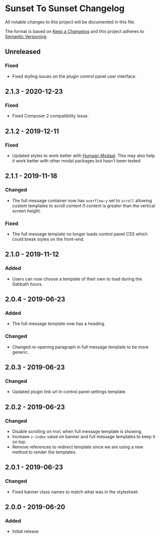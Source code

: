 # Sunset To Sunset Changelog

All notable changes to this project will be documented in this file.

The format is based on [Keep a Changelog](http://keepachangelog.com/) and this project adheres to [Semantic Versioning](http://semver.org/).

## Unreleased
### Fixed
- Fixed styling issues on the plugin control panel user interface.
## 2.1.3 - 2020-12-23
### Fixed
- Fixed Composer 2 compatibility issue.

## 2.1.2 - 2019-12-11
### Fixed
- Updated styles to work better with [Humaan Modaal](https://github.com/humaan/Modaal). This may also help it work better with other modal packages but hasn&rsquo;t been tested.

## 2.1.1 - 2019-11-18
### Changed
- The full message container now has `overflow-y` set to `scroll` allowing custom templates to scroll content if content is greater than the vertical screen height.

### Fixed
- The full message template no longer loads control panel CSS which could break styles on the front-end.

## 2.1.0 - 2019-11-12
### Added
- Users can now choose a template of their own to load during the Sabbath hours.

## 2.0.4 - 2019-06-23
### Added
- The full message template now has a heading.

### Changed
- Changed re-opening paragraph in full message template to be more generic.

## 2.0.3 - 2019-06-23
### Changed
- Updated plugin link url in control panel settings template.

## 2.0.2 - 2019-06-23
### Changed
- Disable scrolling on `html` when full message template is showing.
- Increase `z-index` value on banner and full message templates to keep it on top.
- Remove references to redirect template since we are using a new method to render the templates.

## 2.0.1 - 2019-06-23
### Changed
- Fixed banner class names to match what was in the stylesheet.

## 2.0.0 - 2019-06-20
### Added
- Initial release
